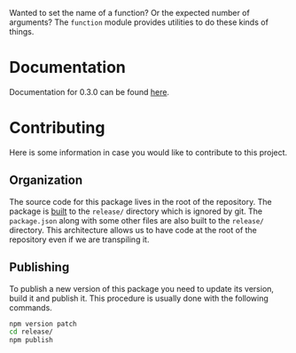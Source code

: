 Wanted to set the name of a function? Or the expected number of arguments? The `function` module provides utilities to do these kinds of things.

# Documentation

Documentation for 0.3.0 can be found [here](https://mickvangelderen.github.io/function/0.3.0/ "Documentation for 0.3.0").

# Contributing

Here is some information in case you would like to contribute to this project.

## Organization

The source code for this package lives in the root of the repository. The package is [built](scripts/build-release.js) to the `release/` directory which is ignored by git. The `package.json` along with some other files are also built to the `release/` directory. This architecture allows us to have code at the root of the repository even if we are transpiling it.

## Publishing

To publish a new version of this package you need to update its version, build it and publish it. This procedure is usually done with the following commands.

```bash
npm version patch
cd release/
npm publish
```
